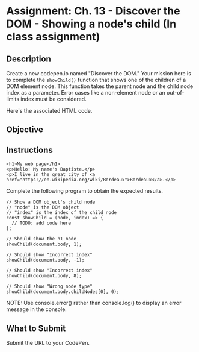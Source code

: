 # Assignment: Ch. 13 - Discover the DOM - Showing a node's child (In class assignment)

## Description

Create a new codepen.io named "Discover the DOM." Your mission here is to complete the `showChild()` function that shows one of the children of a DOM element node. This function takes the parent node and the child node index as a parameter. Error cases like a non-element node or an out-of-limits index must be considered.

Here's the associated HTML code.

## Objective
## Instructions

```
<h1>My web page</h1>
<p>Hello! My name's Baptiste.</p>
<p>I live in the great city of <a href="https://en.wikipedia.org/wiki/Bordeaux">Bordeaux</a>.</p>
```

Complete the following program to obtain the expected results.

```
// Show a DOM object's child node
// "node" is the DOM object
// "index" is the index of the child node
const showChild = (node, index) => {
  // TODO: add code here
};

// Should show the h1 node
showChild(document.body, 1);

// Should show "Incorrect index"
showChild(document.body, -1);

// Should show "Incorrect index"
showChild(document.body, 8);

// Should show "Wrong node type"
showChild(document.body.childNodes[0], 0);
```

> 

NOTE: Use console.error() rather than console.log() to display an error message in the console.

## What to Submit

Submit the URL to your CodePen.